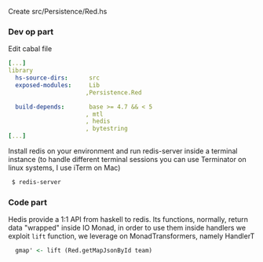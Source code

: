Create src/Persistence/Red.hs

### Dev op part

Edit cabal file

```yaml
[...]
library
  hs-source-dirs:      src
  exposed-modules:     Lib
                      ,Persistence.Red

  build-depends:       base >= 4.7 && < 5
                      , mtl
                      , hedis
                      , bytestring
[...]                      
```

Install redis on your environment and run redis-server inside a terminal instance
(to handle different terminal sessions you can use Terminator on linux systems, I use iTerm on Mac)
```bash
 $ redis-server
```

### Code part

Hedis provide a 1:1 API from haskell to redis.
Its functions, normally, return data "wrapped" inside IO Monad,
in order to use them inside handlers we exploit `lift` function, we
leverage on MonadTransformers, namely HandlerT

```haskell  
  gmap' <- lift (Red.getMapJsonById team)
```
